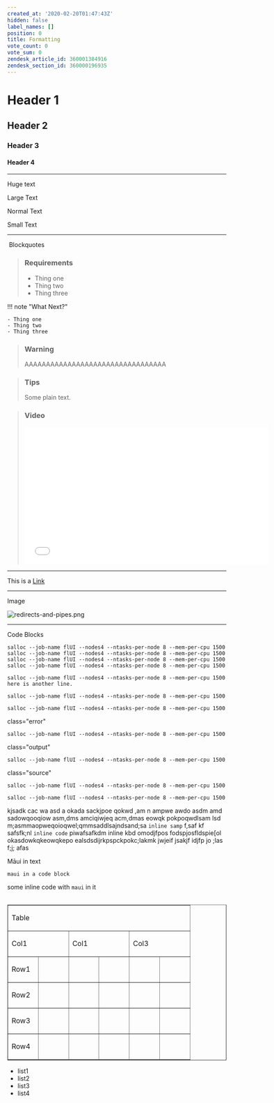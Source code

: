 ```yaml
---
created_at: '2020-02-20T01:47:43Z'
hidden: false
label_names: []
position: 0
title: Formatting
vote_count: 0
vote_sum: 0
zendesk_article_id: 360001384916
zendesk_section_id: 360000196935
---
```


# Header 1

## Header 2

### Header 3

#### Header 4

------------------------------------------------------------------------

<span class="wysiwyg-font-size-x-large">Huge text</span>

<span class="wysiwyg-font-size-large">Large Text</span>

Normal Text

<span class="wysiwyg-font-size-small">Small Text</span>

------------------------------------------------------------------------

 Blockquotes

> ### Requirements
>
> - Thing one
> - Thing two
> - Thing three

!!! note "What Next?"

    - Thing one
    - Thing two
    - Thing three

> ### Warning
>
> AAAAAAAAAAAAAAAAAAAAAAAAAAAAAAAAA

> ### Tips
>
> Some plain text.

> ### Video
>
> <iframe src="//www.youtube-nocookie.com/embed/yDYXOntAlIk" width="560" height="315" frameborder="0" allowfullscreen>
> </iframe>

------------------------------------------------------------------------

This is a [Link](https://www.w3schools.com/html/html_links.asp)

------------------------------------------------------------------------

Image

![redirects-and-pipes.png](../includes/6014468037775.name_me)

------------------------------------------------------------------------

Code Blocks

    salloc --job-name flUI --nodes4 --ntasks-per-node 8 --mem-per-cpu 1500
    salloc --job-name flUI --nodes4 --ntasks-per-node 8 --mem-per-cpu 1500
    salloc --job-name flUI --nodes4 --ntasks-per-node 8 --mem-per-cpu 1500
    salloc --job-name flUI --nodes4 --ntasks-per-node 8 --mem-per-cpu 1500

    salloc --job-name flUI --nodes4 --ntasks-per-node 8 --mem-per-cpu 1500
    here is another line.

    salloc --job-name flUI --nodes4 --ntasks-per-node 8 --mem-per-cpu 1500

    salloc --job-name flUI --nodes4 --ntasks-per-node 8 --mem-per-cpu 1500

class="error"

    salloc --job-name flUI --nodes4 --ntasks-per-node 8 --mem-per-cpu 1500

class="output"

    salloc --job-name flUI --nodes4 --ntasks-per-node 8 --mem-per-cpu 1500

class="source"

    salloc --job-name flUI --nodes4 --ntasks-per-node 8 --mem-per-cpu 1500

    salloc --job-name flUI --nodes4 --ntasks-per-node 8 --mem-per-cpu 1500

kjsadk cac wa asd a okada sackjpoe qokwd ,am n ampwe awdo asdm amd
sadowqooqiow asm,dms amciqiwjeq acm,dmas eowqk pokpoqwdlsam lsd
m;asmmaopweqoioqwel;qmmsaddlsajndsand;sa `inline samp` f,saf kf
safsfk;nl `inline code` piwafsafkdm <span class="kbd">inline kbd</span>
omodjfpos fodspjosfldspie\[ol okasdowkqkeowqkepo
ealsdsdijrkpspckpokc;lakmk jwjeif jsakjf idjfp jo ;las f;j; afas

Māui in text

    maui in a code block

some inline code with `maui` in it

<table>
<tbody>
<tr class="odd">
</tr>
<tr class="even">
</tr>
<tr class="odd">
</tr>
</tbody>
</table>

<table style="border-collapse: collapse; width: 100%;" border="1">
<tbody>
<tr>
<td style="width: 85.7142%;" colspan="6">

Table

</td>
</tr>
<tr>
<td style="width: 28.5714%;" colspan="2">

Col1

</td>
<td style="width: 28.5714%;" colspan="2">

Col1

</td>
<td style="width: 14.2857%;" colspan="2">

Col3

</td>
</tr>
<tr>
<td style="width: 14.2857%;">

Row1

</td>
<td style="width: 14.2857%;">

</td>
<td style="width: 14.2857%;">

</td>
<td style="width: 14.2857%;">

</td>
<td style="width: 14.2857%;">

</td>
<td style="width: 14.2857%;">

</td>
</tr>
<tr>
<td style="width: 14.2857%;">

Row2

</td>
<td style="width: 14.2857%;">

</td>
<td style="width: 14.2857%;">

</td>
<td style="width: 14.2857%;">

</td>
<td style="width: 14.2857%;">

</td>
<td style="width: 14.2857%;">

</td>
</tr>
<tr>
<td style="width: 14.2857%;">

Row3

</td>
<td style="width: 14.2857%;">

</td>
<td style="width: 14.2857%;">

</td>
<td style="width: 14.2857%;">

</td>
<td style="width: 14.2857%;">

</td>
<td style="width: 14.2857%;">

</td>
</tr>
<tr>
<td style="width: 14.2857%;">

Row4

</td>
<td style="width: 14.2857%;">

</td>
<td style="width: 14.2857%;">

</td>
<td style="width: 14.2857%;">

</td>
<td style="width: 14.2857%;">

</td>
<td style="width: 14.2857%;">

</td>
</tr>
</tbody>
</table>

- list1
- list2
- list3
- list4
